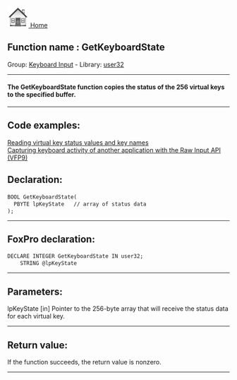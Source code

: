 [<img src="../../images/home.png"> Home ](https://github.com/VFPX/Win32API)  

## Function name : GetKeyboardState
Group: [Keyboard Input](../../functions_group.md#Keyboard_Input)  -  Library: [user32](../../../libraries.md#user32)  
***  


#### The GetKeyboardState function copies the status of the 256 virtual keys to the specified buffer.
***  


## Code examples:
[Reading virtual key status values and key names](../../samples/sample_305.md)  
[Capturing keyboard activity of another application with the Raw Input API (VFP9)](../../samples/sample_572.md)  

## Declaration:
```foxpro  
BOOL GetKeyboardState(
  PBYTE lpKeyState   // array of status data
);  
```  
***  


## FoxPro declaration:
```foxpro  
DECLARE INTEGER GetKeyboardState IN user32;
	STRING @lpKeyState  
```  
***  


## Parameters:
lpKeyState 
[in] Pointer to the 256-byte array that will receive the status data for each virtual key.   
***  


## Return value:
If the function succeeds, the return value is nonzero.  
***  

